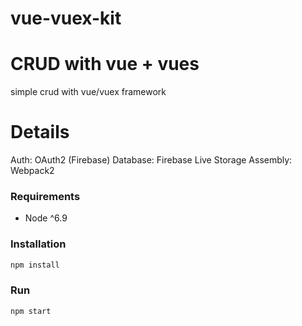 # vue-vuex-kit

# CRUD with vue + vues
simple crud with vue/vuex framework

# Details
Auth: OAuth2 (Firebase)
Database: Firebase Live Storage
Assembly: Webpack2


### Requirements
* Node ^6.9

### Installation
```bash
npm install
```

### Run
```bash
npm start
```
